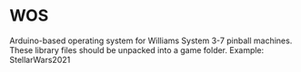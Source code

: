 # WOS
Arduino-based operating system for Williams System 3-7 pinball machines. These library files should be unpacked into a game folder. Example: StellarWars2021
